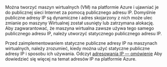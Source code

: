 Można tworzyć maszyn wirtualnych (VM) na platformie Azure i ujawniać je do publicznej sieci Internet za pomocą publicznego adresu IP. Domyślnie publiczne adresy IP są dynamiczne i adres skojarzony z nich może ulec zmianie po maszyny Wirtualnej został usunięty lub zatrzymana alokację. Aby zagwarantować, że maszyna wirtualna zawsze używa tego samego publicznego adresu IP, należy utworzyć statycznego publicznego adresu IP. 

Przed zaimplementowaniem statyczne publiczne adresy IP na maszynach wirtualnych, należy zrozumieć, kiedy można użyć statyczne publiczne adresy IP i sposobu ich używania. Odczyt [adresowania IP — omówienie](../articles/virtual-network/virtual-network-ip-addresses-overview-arm.md) Aby dowiedzieć się więcej na temat adresów IP na platformie Azure.

